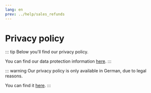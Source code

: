 ```yaml
---
lang: en
prev: ../help/sales_refunds
---
```


# Privacy policy

::: tip
Below you'll find our privacy policy.

You can find our data protection information [here](../privacy.md#privacy).
:::

::: warning
Our privacy policy is only available in German, due to legal reasons.

You can find it [here](../de/legal/privacy.md#datenschutzrichtlinien).
:::

